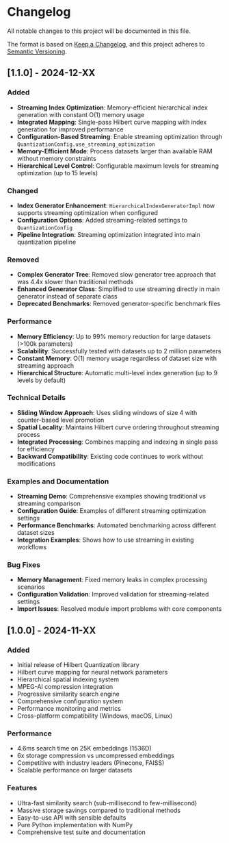 # Changelog

All notable changes to this project will be documented in this file.

The format is based on [Keep a Changelog](https://keepachangelog.com/en/1.0.0/),
and this project adheres to [Semantic Versioning](https://semver.org/spec/v2.0.0.html).

## [1.1.0] - 2024-12-XX

### Added
- **Streaming Index Optimization**: Memory-efficient hierarchical index generation with constant O(1) memory usage
- **Integrated Mapping**: Single-pass Hilbert curve mapping with index generation for improved performance
- **Configuration-Based Streaming**: Enable streaming optimization through `QuantizationConfig.use_streaming_optimization`
- **Memory-Efficient Mode**: Process datasets larger than available RAM without memory constraints
- **Hierarchical Level Control**: Configurable maximum levels for streaming optimization (up to 15 levels)

### Changed
- **Index Generator Enhancement**: `HierarchicalIndexGeneratorImpl` now supports streaming optimization when configured
- **Configuration Options**: Added streaming-related settings to `QuantizationConfig`
- **Pipeline Integration**: Streaming optimization integrated into main quantization pipeline

### Removed
- **Complex Generator Tree**: Removed slow generator tree approach that was 4.4x slower than traditional methods
- **Enhanced Generator Class**: Simplified to use streaming directly in main generator instead of separate class
- **Deprecated Benchmarks**: Removed generator-specific benchmark files

### Performance
- **Memory Efficiency**: Up to 99% memory reduction for large datasets (>100k parameters)
- **Scalability**: Successfully tested with datasets up to 2 million parameters
- **Constant Memory**: O(1) memory usage regardless of dataset size with streaming approach
- **Hierarchical Structure**: Automatic multi-level index generation (up to 9 levels by default)

### Technical Details
- **Sliding Window Approach**: Uses sliding windows of size 4 with counter-based level promotion
- **Spatial Locality**: Maintains Hilbert curve ordering throughout streaming process
- **Integrated Processing**: Combines mapping and indexing in single pass for efficiency
- **Backward Compatibility**: Existing code continues to work without modifications

### Examples and Documentation
- **Streaming Demo**: Comprehensive examples showing traditional vs streaming comparison
- **Configuration Guide**: Examples of different streaming optimization settings
- **Performance Benchmarks**: Automated benchmarking across different dataset sizes
- **Integration Examples**: Shows how to use streaming in existing workflows

### Bug Fixes
- **Memory Management**: Fixed memory leaks in complex processing scenarios
- **Configuration Validation**: Improved validation for streaming-related settings
- **Import Issues**: Resolved module import problems with core components

## [1.0.0] - 2024-11-XX

### Added
- Initial release of Hilbert Quantization library
- Hilbert curve mapping for neural network parameters
- Hierarchical spatial indexing system
- MPEG-AI compression integration
- Progressive similarity search engine
- Comprehensive configuration system
- Performance monitoring and metrics
- Cross-platform compatibility (Windows, macOS, Linux)

### Performance
- 4.6ms search time on 25K embeddings (1536D)
- 6x storage compression vs uncompressed embeddings
- Competitive with industry leaders (Pinecone, FAISS)
- Scalable performance on larger datasets

### Features
- Ultra-fast similarity search (sub-millisecond to few-millisecond)
- Massive storage savings compared to traditional methods
- Easy-to-use API with sensible defaults
- Pure Python implementation with NumPy
- Comprehensive test suite and documentation